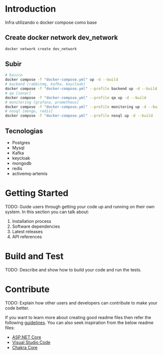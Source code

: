 # Introduction 
Infra utilizando o docker compose como base

## Create docker network dev_network

```bash
docker network create dev_network
```

## Subir 

```bash
# basico
docker compose -f "docker-compose.yml" up -d --build 
# backend [rabbitmq, kafka, keycloak]
docker compose -f "docker-compose.yml" --profile backend up -d --build 
# qa [sonar]
docker compose -f "docker-compose.yml" --profile qa up -d --build 
# monitoring [grafana, prometheus]
docker compose -f "docker-compose.yml" --profile monitoring up -d --build 
# nosql [mongo, redis]
docker compose -f "docker-compose.yml" --profile nosql up -d --build 
```



## Tecnologias

- Postgres
- Mysql
- Kafka
- keycloak
- mongodb
- redis
- activemq-artemis

# Getting Started
TODO: Guide users through getting your code up and running on their own system. In this section you can talk about:
1.	Installation process
2.	Software dependencies
3.	Latest releases
4.	API references

# Build and Test
TODO: Describe and show how to build your code and run the tests. 

# Contribute
TODO: Explain how other users and developers can contribute to make your code better. 

If you want to learn more about creating good readme files then refer the following [guidelines](https://docs.microsoft.com/en-us/azure/devops/repos/git/create-a-readme?view=azure-devops). You can also seek inspiration from the below readme files:
- [ASP.NET Core](https://github.com/aspnet/Home)
- [Visual Studio Code](https://github.com/Microsoft/vscode)
- [Chakra Core](https://github.com/Microsoft/ChakraCore)